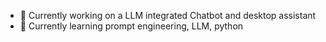 
- 🔭 Currently working on a LLM integrated Chatbot and desktop assistant
- 🌱 Currently learning prompt engineering, LLM, python 
